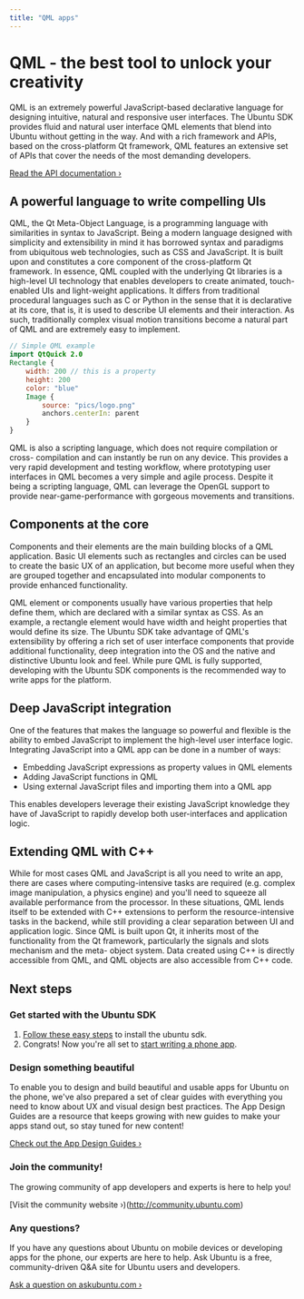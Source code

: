 ```yaml
---
title: "QML apps"
---
```


# QML - the best tool to unlock your creativity

QML is an extremely powerful JavaScript-based declarative language for designing intuitive, natural and responsive user interfaces.  The Ubuntu SDK provides fluid and natural user interface QML elements that blend into Ubuntu without getting in the way. And with a rich framework and APIs, based on the cross-platform Qt framework, QML features an extensive set of APIs that cover the needs of the most demanding developers.

[Read the API documentation&nbsp;&rsaquo;](https://developer.ubuntu.com/api/qml/)

## A powerful language to write compelling UIs

QML, the Qt Meta-Object Language, is a programming language with similarities
in syntax to JavaScript. Being a modern language designed with simplicity and
extensibility in mind it has borrowed syntax and paradigms from ubiquitous web
technologies, such as CSS and JavaScript. It is built upon and constitutes a
core component of the cross-platform Qt framework. In essence, QML coupled
with the underlying Qt libraries is a high-level UI technology that enables
developers to create animated, touch-enabled UIs and light-weight
applications. It differs from traditional procedural languages such as C or
Python in the sense that it is declarative at its core, that is, it is used to
describe UI elements and their interaction. As such, traditionally complex
visual motion transitions become a natural part of QML and are extremely easy
to implement.

``` qml
// Simple QML example
import QtQuick 2.0
Rectangle {
    width: 200 // this is a property
    height: 200
    color: "blue"
    Image {
        source: "pics/logo.png"
        anchors.centerIn: parent
    }
}
```

QML is also a scripting language, which does not require compilation or cross-
compilation and can instantly be run on any device. This provides a very rapid
development and testing workflow, where prototyping user interfaces in QML
becomes a very simple and agile process. Despite it being a scripting
language, QML can leverage the OpenGL support to provide near-game-performance
with gorgeous movements and transitions.

## Components at the core

Components and their elements are the main building blocks of a QML
application. Basic UI elements such as rectangles and circles can be used to
create the basic UX of an application, but become more useful when they are
grouped together and encapsulated into modular components to provide enhanced
functionality.

QML element or components usually have various properties that help define
them, which are declared with a similar syntax as CSS. As an example, a
rectangle element would have width and height properties that would define its
size. The Ubuntu SDK take advantage of QML's extensibility by offering a rich
set of user interface components that provide additional functionality, deep
integration into the OS and the native and distinctive Ubuntu look and feel.
While pure QML is fully supported, developing with the Ubuntu SDK components
is the recommended way to write apps for the platform.


## Deep JavaScript integration

One of the features that makes the language so powerful and flexible is the
ability to embed JavaScript to implement the high-level user interface logic.
Integrating JavaScript into a QML app can be done in a number of ways:

  * Embedding JavaScript expressions as property values in QML elements
  * Adding JavaScript functions in QML
  * Using external JavaScript files and importing them into a QML app

This enables developers leverage their existing JavaScript knowledge they have
of JavaScript to rapidly develop both user-interfaces and application logic.

## Extending QML with C++

While for most cases QML and JavaScript is all you need to write an app, there
are cases where computing-intensive tasks are required (e.g. complex image
manipulation, a physics engine) and you'll need to squeeze all available
performance from the processor. In these situations, QML lends itself to be
extended with C++ extensions to perform the resource-intensive tasks in the
backend, while still providing a clear separation between UI and application
logic. Since QML is built upon Qt, it inherits most of the functionality from
the Qt framework, particularly the signals and slots mechanism and the meta-
object system. Data created using C++ is directly accessible from QML, and QML
objects are also accessible from C++ code.

## Next steps

### Get started with the Ubuntu SDK

  1. [Follow these easy steps](../../platform/sdk/installing-the-sdk.md) to install the ubuntu sdk.
  2. Congrats! Now you're all set to [start writing a phone app](tutorials-building-your-first-qml-app.md).

### Design something beautiful

To enable you to design and build beautiful and usable apps for Ubuntu on the
phone, we've also prepared a set of clear guides with everything you need to
know about UX and visual design best practices. The App Design Guides are a
resource that keeps growing with new guides to make your apps stand out, so
stay tuned for new content!

[Check out the App Design Guides&nbsp;&rsaquo;](../design/index.md)

### Join the community!

The growing community of app developers and experts is here to
help you!

[Visit the community website&nbsp;&rsaquo;)(http://community.ubuntu.com)

### Any questions?

If you have any questions about Ubuntu on mobile devices or developing apps for the phone, our experts are here to help. Ask Ubuntu is a free, community-driven Q&A site for Ubuntu users and developers.

[Ask a question on askubuntu.com&nbsp;&rsaquo;](http://www.askubuntu.com/questions/ask?tags=mobile,application-development)
